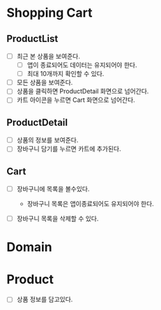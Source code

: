 # Shopping Cart

## ProductList
- [ ] 최근 본 상품을 보여준다.
  - [ ] 앱이 종료되어도 데이터는 유지되어야 한다.
  - [ ] 최대 10개까지 확인할 수 있다.
- [ ] 모든 상품을 보여준다.
- [ ] 상품을 클릭하면 ProductDetail 화면으로 넘어간다.
- [ ] 카트 아이콘을 누르면 Cart 화면으로 넘어간다.

## ProductDetail
- [ ] 상품의 정보를 보여준다.
- [ ] 장바구니 담기를 누르면 카트에 추가된다.
## Cart
- [ ] 장바구니에 목록을 볼수있다.
  - 장바구니 목록은 앱이종료되어도 유지되어야 한다.
- [ ] 장바구니 목록을 삭제할 수 있다.


# Domain 

# Product
- [ ] 상품 정보를 담고있다.


